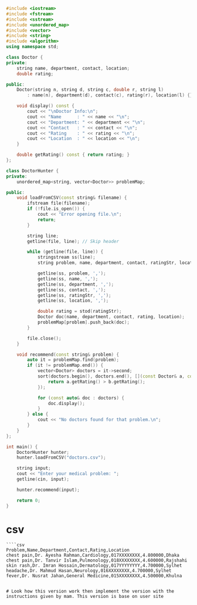`````cpp
#include <iostream>
#include <fstream>
#include <sstream>
#include <unordered_map>
#include <vector>
#include <string>
#include <algorithm>
using namespace std;

class Doctor {
private:
    string name, department, contact, location;
    double rating;

public:
    Doctor(string n, string d, string c, double r, string l)
        : name(n), department(d), contact(c), rating(r), location(l) {}

    void display() const {
        cout << "\nDoctor Info:\n";
        cout << "Name      : " << name << "\n";
        cout << "Department: " << department << "\n";
        cout << "Contact   : " << contact << "\n";
        cout << "Rating    : " << rating << "\n";
        cout << "Location  : " << location << "\n";
    }

    double getRating() const { return rating; }
};

class DoctorHunter {
private:
    unordered_map<string, vector<Doctor>> problemMap;

public:
    void loadFromCSV(const string& filename) {
        ifstream file(filename);
        if (!file.is_open()) {
            cout << "Error opening file.\n";
            return;
        }

        string line;
        getline(file, line); // Skip header

        while (getline(file, line)) {
            stringstream ss(line);
            string problem, name, department, contact, ratingStr, location;

            getline(ss, problem, ',');
            getline(ss, name, ',');
            getline(ss, department, ',');
            getline(ss, contact, ',');
            getline(ss, ratingStr, ',');
            getline(ss, location, ',');

            double rating = stod(ratingStr);
            Doctor doc(name, department, contact, rating, location);
            problemMap[problem].push_back(doc);
        }

        file.close();
    }

    void recommend(const string& problem) {
        auto it = problemMap.find(problem);
        if (it != problemMap.end()) {
            vector<Doctor> doctors = it->second;
            sort(doctors.begin(), doctors.end(), [](const Doctor& a, const Doctor& b) {
                return a.getRating() > b.getRating();
            });

            for (const auto& doc : doctors) {
                doc.display();
            }
        } else {
            cout << "No doctors found for that problem.\n";
        }
    }
};

int main() {
    DoctorHunter hunter;
    hunter.loadFromCSV("doctors.csv");

    string input;
    cout << "Enter your medical problem: ";
    getline(cin, input);

    hunter.recommend(input);

    return 0;
}
`````

# csv
````csv
````csv
Problem,Name,Department,Contact,Rating,Location
chest pain,Dr. Ayesha Rahman,Cardiology,017XXXXXXXX,4.800000,Dhaka
chest pain,Dr. Tanvir Islam,Pulmonology,018XXXXXXXX,4.600000,Rajshahi
skin rash,Dr. Imran Hossain,Dermatology,017YYYYYYYY,4.700000,Sylhet
headache,Dr. Mahmud Hasan,Neurology,016XXXXXXXX,4.700000,Sylhet
fever,Dr. Nusrat Jahan,General Medicine,015XXXXXXXX,4.500000,Khulna

````
````

# Look how this version work then implement the version with the instructions given by mam. This version is base on user site
